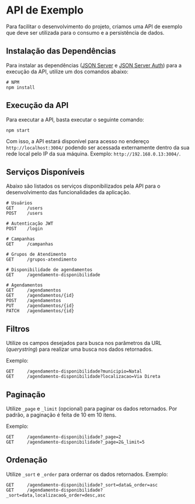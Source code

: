 # API de Exemplo

Para facilitar o desenvolvimento do projeto, criamos uma API de exemplo que deve ser utilizada para o consumo e a persistência de dados.

## Instalação das Dependências

Para instalar as dependências ([JSON Server](https://github.com/typicode/json-server) e [JSON Server Auth](https://github.com/jeremyben/json-server-auth)) para a execução da API, utilize um dos comandos abaixo:
```
# NPM
npm install
```

## Execução da API

Para executar a API, basta executar o seguinte comando:

```
npm start
```

Com isso, a API estará disponível para acesso no endereço ```http://localhost:3004/``` podendo ser acessada externamente dentro da sua rede local pelo IP da sua máquina. Exemplo: ```http://192.168.0.13:3004/```.

## Serviços Disponíveis

Abaixo são listados os serviços disponibilizados pela API para o desenvolvimento das funcionalidades da aplicação.
```
# Usuários
GET     /users
POST    /users

# Autenticação JWT
POST    /login

# Campanhas
GET 	/campanhas

# Grupos de Atendimento
GET     /grupos-atendimento

# Disponibilidade de agendamentos
GET     /agendamento-disponibilidade

# Agendamentos
GET     /agendamentos
GET     /agendamentos/{id}
POST    /agendamentos
PUT     /agendamentos/{id}
PATCH   /agendamentos/{id}
```

## Filtros

Utilize os campos desejados para busca nos parâmetros da URL (_querystring_) para realizar uma busca nos dados retornados.

Exemplo:
```
GET     /agendamento-disponibilidade?municipio=Natal
GET     /agendamento-disponibilidade?localizacao=Via Direta
```

## Paginação

Utilize ```_page``` e ```_limit``` (opcional) para paginar os dados retornados. Por padrão, a paginação é feita de 10 em 10 itens.

Exemplo:
```
GET     /agendamento-disponibilidade?_page=2
GET     /agendamento-disponibilidade?_page=2&_limit=5
```

## Ordenação

Utilize ```_sort``` e ```_order``` para ordernar os dados retornados. Exemplo:
```
GET     /agendamento-disponibilidade?_sort=data&_order=asc
GET     /agendamento-disponibilidade?_sort=data,localizacao&_order=desc,asc
```
